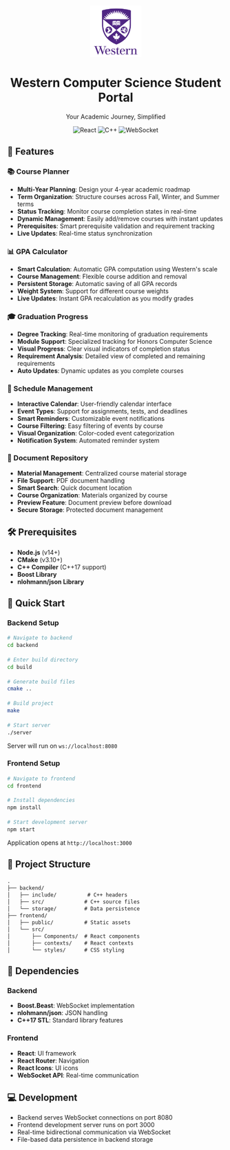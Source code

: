 <div align="center">
  <img src="frontend/public/uwologo.png" alt="Western Logo" width="120"/>
  <h1>Western Computer Science Student Portal</h1>
  <p>Your Academic Journey, Simplified</p>

  <div>
    <img src="https://img.shields.io/badge/React-18.2.0-61DAFB?logo=react" alt="React"/>
    <img src="https://img.shields.io/badge/C++-17-00599C?logo=cplusplus" alt="C++"/>
    <img src="https://img.shields.io/badge/WebSocket-Protocol-010101" alt="WebSocket"/>
  </div>
</div>

## 🚀 Features

### 📚 Course Planner
- **Multi-Year Planning**: Design your 4-year academic roadmap
- **Term Organization**: Structure courses across Fall, Winter, and Summer terms
- **Status Tracking**: Monitor course completion states in real-time
- **Dynamic Management**: Easily add/remove courses with instant updates
- **Prerequisites**: Smart prerequisite validation and requirement tracking
- **Live Updates**: Real-time status synchronization

### 📊 GPA Calculator
- **Smart Calculation**: Automatic GPA computation using Western's scale
- **Course Management**: Flexible course addition and removal
- **Persistent Storage**: Automatic saving of all GPA records
- **Weight System**: Support for different course weights
- **Live Updates**: Instant GPA recalculation as you modify grades

### 🎓 Graduation Progress
- **Degree Tracking**: Real-time monitoring of graduation requirements
- **Module Support**: Specialized tracking for Honors Computer Science
- **Visual Progress**: Clear visual indicators of completion status
- **Requirement Analysis**: Detailed view of completed and remaining requirements
- **Auto Updates**: Dynamic updates as you complete courses

### 📅 Schedule Management
- **Interactive Calendar**: User-friendly calendar interface
- **Event Types**: Support for assignments, tests, and deadlines
- **Smart Reminders**: Customizable event notifications
- **Course Filtering**: Easy filtering of events by course
- **Visual Organization**: Color-coded event categorization
- **Notification System**: Automated reminder system

### 📁 Document Repository
- **Material Management**: Centralized course material storage
- **File Support**: PDF document handling
- **Smart Search**: Quick document location
- **Course Organization**: Materials organized by course
- **Preview Feature**: Document preview before download
- **Secure Storage**: Protected document management

## 🛠️ Prerequisites

- **Node.js** (v14+)
- **CMake** (v3.10+)
- **C++ Compiler** (C++17 support)
- **Boost Library**
- **nlohmann/json Library**

## 🚀 Quick Start

### Backend Setup
```bash
# Navigate to backend
cd backend

# Enter build directory
cd build

# Generate build files
cmake ..

# Build project
make

# Start server
./server
```
Server will run on `ws://localhost:8080`

### Frontend Setup
```bash
# Navigate to frontend
cd frontend

# Install dependencies
npm install

# Start development server
npm start
```
Application opens at `http://localhost:3000`

## 📁 Project Structure
```
.
├── backend/
│   ├── include/          # C++ headers
│   ├── src/             # C++ source files
│   └── storage/         # Data persistence
├── frontend/
│   ├── public/          # Static assets
│   └── src/
│       ├── Components/  # React components
│       ├── contexts/    # React contexts
│       └── styles/      # CSS styling
```

## 🔧 Dependencies

### Backend
- **Boost.Beast**: WebSocket implementation
- **nlohmann/json**: JSON handling
- **C++17 STL**: Standard library features

### Frontend
- **React**: UI framework
- **React Router**: Navigation
- **React Icons**: UI icons
- **WebSocket API**: Real-time communication

## 💻 Development

- Backend serves WebSocket connections on port 8080
- Frontend development server runs on port 3000
- Real-time bidirectional communication via WebSocket
- File-based data persistence in backend storage
